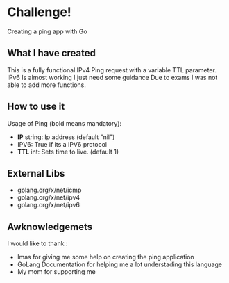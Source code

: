 # Challenge!
Creating a ping app with Go
## What I have created
This is a fully functional IPv4 Ping request with a variable TTL parameter.
IPv6 Is almost working I just need some guidance
Due to exams I was not able to add more functions.
## How to use it 
Usage of Ping (bold means mandatory):

  - **IP** string: Ip address (default "nil")
  - IPV6: True if its a IPV6 protocol
  - **TTL** int: Sets time to live. (default 1)

## External Libs 
- golang.org/x/net/icmp
- golang.org/x/net/ipv4
- golang.org/x/net/ipv6
## Awknowledgemets
I would like to thank :
- lmas for giving me some help on creating the ping application
- GoLang Documentation for helping me a lot understading this language
- My mom for supporting me



